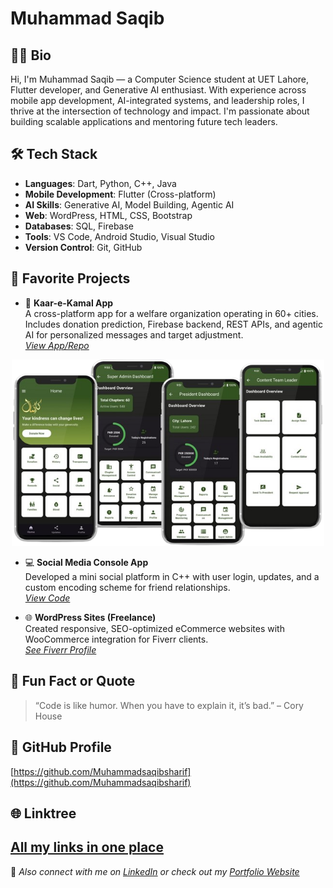 # Muhammad Saqib

## 👨‍💻 Bio
Hi, I'm Muhammad Saqib — a Computer Science student at UET Lahore, Flutter developer, and Generative AI enthusiast. With experience across mobile app development, AI-integrated systems, and leadership roles, I thrive at the intersection of technology and impact. I'm passionate about building scalable applications and mentoring future tech leaders.

## 🛠 Tech Stack
- **Languages**: Dart, Python, C++, Java
- **Mobile Development**: Flutter (Cross-platform)
- **AI Skills**: Generative AI, Model Building, Agentic AI
- **Web**: WordPress, HTML, CSS, Bootstrap
- **Databases**: SQL, Firebase
- **Tools**: VS Code, Android Studio, Visual Studio
- **Version Control**: Git, GitHub

## 🚀 Favorite Projects
- 📱 **Kaar-e-Kamal App**  
A cross-platform app for a welfare organization operating in 60+ cities. Includes donation prediction, Firebase backend, REST APIs, and agentic AI for personalized messages and target adjustment.  
_[View App/Repo]()_

<p align="center">
    <img src="assets/image.png" alt="Kaar-e-Kamal App Screenshot" width="500"/>
</p>

- 💻 **Social Media Console App**  
  Developed a mini social platform in C++ with user login, updates, and a custom encoding scheme for friend relationships.  
  _[View Code]()_

- 🌐 **WordPress Sites (Freelance)**  
  Created responsive, SEO-optimized eCommerce websites with WooCommerce integration for Fiverr clients.  
  _[See Fiverr Profile](https://www.fiverr.com/msaqib10)_

## 🎯 Fun Fact or Quote
> “Code is like humor. When you have to explain it, it’s bad.” – Cory House

## 🔗 GitHub Profile
[https://github.com/Muhammadsaqibsharif](https://github.com/Muhammadsaqibsharif)

## 🌐 Linktree
[All my links in one place](https://linktr.ee/msaqibsharif)
---

🌟 _Also connect with me on [LinkedIn](https://www.linkedin.com/in/msaqibsharif) or check out my [Portfolio Website](https://muhammadsaqibsharif.github.io/)_
